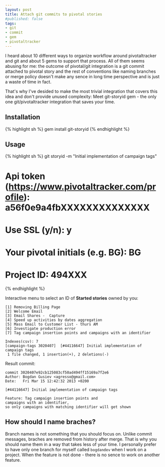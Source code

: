 ```yaml
---
layout: post
title: Attach git commits to pivotal stories
#published: false
tags: 
- git
- commit
- gem
- pivotaltracker
---        
```


I heard about 10 different ways to organize workflow around pivotaltracker and git and about 5 gems to support that process.
All of them seems abusing for me: the outcome of pivotal/git integration is a git commit attached to pivotal story and the rest of conventions like naming branches or merge policy doesn't make any sence in long time perspective and is just a waste of time in fact. 

That's why I've desided to make the most trivial integration that covers this idea and don't provide unused complexity:
Meet git-storyid gem - the only one git/pivotaltracker integration that saves your time.

## Installation

{% highlight sh %}
gem install git-storyid
{% endhighlight %}


## Usage

{% highlight sh %}
git storyid -m "Initial implementation of campaign tags"
# Api token (https://www.pivotaltracker.com/profile): a56f0e9a4fbXXXXXXXXXXXXXX
# Use SSL (y/n): y
# Your pivotal initials (e.g. BG): BG
# Project ID: 494XXX
{% endhighlight %}

Interactive menu to select an ID of **Started stories** owned by you:

<pre><code>[1] Removing Billing Page
[2] Welcome Email
[3] Email Shares -  Capture
[4] Speed up activities by dates aggregation
[5] Mass Email to Customer List - thurs AM
[6] Investigate production error
[7] Tag campaign insertion points and campaigns with an identifier

Indexes(csv): 7
[campaign-tags 3020407]  [#44116647] Initial implementation of campaign tags
 1 file changed, 1 insertion(+), 2 deletions(-)</code></pre>

Result commit:

<pre><code>commit 3020407e92cb125083cf50ad494ff15169a7f2e6
Author: Bogdan Gusiev &lt;agresso@gmail.com&gt;
Date:   Fri Mar 15 12:42:32 2013 +0200

[#44116647] Initial implementation of campaign tags

Feature: Tag campaign insertion points and 
campaigns with an identifier, 
so only campaigns with matching identifier will get shown</code></pre>

## How should I name braches?

Branch names is not something that you should focus on. Unlike commit messages, braches are removed from history after merge. That is why you should name them in a way that takes less of your time. I personally prefer to have only one branch for myself called `bogdandev` when I work on a project. When the feature is not done - there is no sence to work on another feature.
